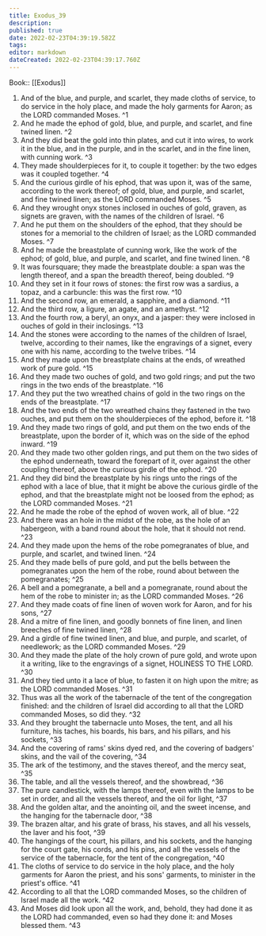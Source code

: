 ```yaml
---
title: Exodus_39
description: 
published: true
date: 2022-02-23T04:39:19.582Z
tags: 
editor: markdown
dateCreated: 2022-02-23T04:39:17.760Z
---
```


 Book:: [[Exodus]]
 1. And of the blue, and purple, and scarlet, they made cloths of service, to do service in the holy place, and made the holy garments for Aaron; as the LORD commanded Moses. ^1
 2. And he made the ephod of gold, blue, and purple, and scarlet, and fine twined linen. ^2
 3. And they did beat the gold into thin plates, and cut it into wires, to work it in the blue, and in the purple, and in the scarlet, and in the fine linen, with cunning work. ^3
 4. They made shoulderpieces for it, to couple it together: by the two edges was it coupled together. ^4
 5. And the curious girdle of his ephod, that was upon it, was of the same, according to the work thereof; of gold, blue, and purple, and scarlet, and fine twined linen; as the LORD commanded Moses. ^5
 6. And they wrought onyx stones inclosed in ouches of gold, graven, as signets are graven, with the names of the children of Israel. ^6
 7. And he put them on the shoulders of the ephod, that they should be stones for a memorial to the children of Israel; as the LORD commanded Moses. ^7
 8. And he made the breastplate of cunning work, like the work of the ephod; of gold, blue, and purple, and scarlet, and fine twined linen. ^8
 9. It was foursquare; they made the breastplate double: a span was the length thereof, and a span the breadth thereof, being doubled. ^9
 10. And they set in it four rows of stones: the first row was a sardius, a topaz, and a carbuncle: this was the first row. ^10
 11. And the second row, an emerald, a sapphire, and a diamond. ^11
 12. And the third row, a ligure, an agate, and an amethyst. ^12
 13. And the fourth row, a beryl, an onyx, and a jasper: they were inclosed in ouches of gold in their inclosings. ^13
 14. And the stones were according to the names of the children of Israel, twelve, according to their names, like the engravings of a signet, every one with his name, according to the twelve tribes. ^14
 15. And they made upon the breastplate chains at the ends, of wreathed work of pure gold. ^15
 16. And they made two ouches of gold, and two gold rings; and put the two rings in the two ends of the breastplate. ^16
 17. And they put the two wreathed chains of gold in the two rings on the ends of the breastplate. ^17
 18. And the two ends of the two wreathed chains they fastened in the two ouches, and put them on the shoulderpieces of the ephod, before it. ^18
 19. And they made two rings of gold, and put them on the two ends of the breastplate, upon the border of it, which was on the side of the ephod inward. ^19
 20. And they made two other golden rings, and put them on the two sides of the ephod underneath, toward the forepart of it, over against the other coupling thereof, above the curious girdle of the ephod. ^20
 21. And they did bind the breastplate by his rings unto the rings of the ephod with a lace of blue, that it might be above the curious girdle of the ephod, and that the breastplate might not be loosed from the ephod; as the LORD commanded Moses. ^21
 22. And he made the robe of the ephod of woven work, all of blue. ^22
 23. And there was an hole in the midst of the robe, as the hole of an habergeon, with a band round about the hole, that it should not rend. ^23
 24. And they made upon the hems of the robe pomegranates of blue, and purple, and scarlet, and twined linen. ^24
 25. And they made bells of pure gold, and put the bells between the pomegranates upon the hem of the robe, round about between the pomegranates; ^25
 26. A bell and a pomegranate, a bell and a pomegranate, round about the hem of the robe to minister in; as the LORD commanded Moses. ^26
 27. And they made coats of fine linen of woven work for Aaron, and for his sons, ^27
 28. And a mitre of fine linen, and goodly bonnets of fine linen, and linen breeches of fine twined linen, ^28
 29. And a girdle of fine twined linen, and blue, and purple, and scarlet, of needlework; as the LORD commanded Moses. ^29
 30. And they made the plate of the holy crown of pure gold, and wrote upon it a writing, like to the engravings of a signet, HOLINESS TO THE LORD. ^30
 31. And they tied unto it a lace of blue, to fasten it on high upon the mitre; as the LORD commanded Moses. ^31
 32. Thus was all the work of the tabernacle of the tent of the congregation finished: and the children of Israel did according to all that the LORD commanded Moses, so did they. ^32
 33. And they brought the tabernacle unto Moses, the tent, and all his furniture, his taches, his boards, his bars, and his pillars, and his sockets, ^33
 34. And the covering of rams' skins dyed red, and the covering of badgers' skins, and the vail of the covering, ^34
 35. The ark of the testimony, and the staves thereof, and the mercy seat, ^35
 36. The table, and all the vessels thereof, and the showbread, ^36
 37. The pure candlestick, with the lamps thereof, even with the lamps to be set in order, and all the vessels thereof, and the oil for light, ^37
 38. And the golden altar, and the anointing oil, and the sweet incense, and the hanging for the tabernacle door, ^38
 39. The brazen altar, and his grate of brass, his staves, and all his vessels, the laver and his foot, ^39
 40. The hangings of the court, his pillars, and his sockets, and the hanging for the court gate, his cords, and his pins, and all the vessels of the service of the tabernacle, for the tent of the congregation, ^40
 41. The cloths of service to do service in the holy place, and the holy garments for Aaron the priest, and his sons' garments, to minister in the priest's office. ^41
 42. According to all that the LORD commanded Moses, so the children of Israel made all the work. ^42
 43. And Moses did look upon all the work, and, behold, they had done it as the LORD had commanded, even so had they done it: and Moses blessed them. ^43

